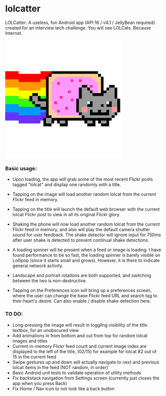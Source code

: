 # lolcatter
LOLCatter: A useless, fun Android app (API 16 / v4.1 / JellyBean required) created for an interview tech challenge.  You will see LOLCats.  Because Internet.

![LauncherIcon](app/src/main/res/mipmap-xxhdpi/ic_launcher.png)

### Basic usage:
* Upon loading, the app will grab some of the most recent Flickr posts tagged "lolcat" and display one randomly with a title.
 
* Tapping on the image will load another random lolcat from the current Flickr feed in memory.

* Tapping on the title will launch the default web browser with the current lolcat Flickr post to view in all its original Flickr glory.

* Shaking the phone will now load another random lolcat from the current Flickr feed in memory, and also will play the default camera shutter sound for user feedback.  The shake detector will ignore input for 750ms after user shake is detected to prevent continual shake detections.

* A loading spinner will be present when a feed or image is loading.  I have found performance to be so fast, the loading spinner is barely visible on Lollipop (since it starts small and grows).  However, it is there to indicate general network activity.

* Landscape and portrait rotations are both supported, and switching between the two is non-destructive.

* Tapping on the Preferences icon will bring up a preferences screen, where the user can change the base Flickr feed URL and search tag to their heart's desire.  Can also enable / disable shake detection here.

### TO DO:
* Long-pressing the image will result in toggling visibility of the title textbox, for an unobscured view
* Add animations in from bottom and out from top for random lolcat images and titles
* Current in-memory Flickr feed count and current image index are displayed to the left of the title, (02/15) for example for lolcat #2 out of 15 in the current feed
* Swipe gestures up and down will actually navigate to next and previous lolcat items in the feed (NOT random, in order)
* Basic Android unit tests to validate operation of utility methods
* Fix backstack navigation from Settings screen (currently just closes the app when you press Back)
* Fix Home / Nav icon to not look like a back button
  
